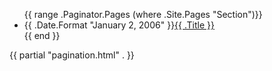 <section class="container list">
  <ul>
    {{ range .Paginator.Pages (where .Site.Pages "Section")}}
    <li>
      <span>{{ .Date.Format "January 2, 2006" }}</span><a href="{{ .URL }}">{{ .Title }}</a>
    </li>
    {{ end }}
  </ul>
  {{ partial "pagination.html" . }}
</section>
